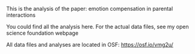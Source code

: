 This is the analysis of the paper: emotion compensation in parental interactions

You could find all the analysis here. For the actual data files, see my open science foundation webpage

All data files and analyses are located in OSF: https://osf.io/vmg2u/

